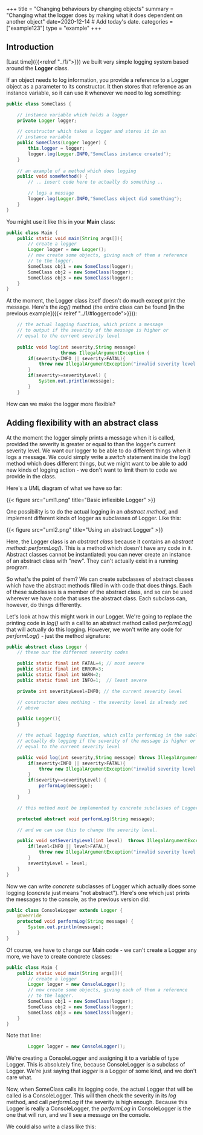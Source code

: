 +++
title = "Changing behaviours by changing objects" 
summary = "Changing what the logger does by making what it does dependent on another object"
date=2020-12-14  # Add today's date.
categories = ["example123"]
type = "example"
+++

## Introduction

[Last time]({{<relref "../1/">}}) we built very simple logging system based around the **Logger** class.

If an object needs to log information, you provide a reference to a 
Logger object as a parameter to its constructor. It then stores that reference as an instance
variable, so it can use it whenever we need to log something:
```java
public class SomeClass {

    // instance variable which holds a logger
    private Logger logger;

    // constructor which takes a logger and stores it in an
    // instance variable
    public SomeClass(Logger logger) {
        this.logger = logger;
        logger.log(Logger.INFO,"SomeClass instance created");
    }
    
    // an example of a method which does logging
    public void someMethod() {
        // .. insert code here to actually do something ..

        // logs a message
        logger.log(Logger.INFO,"SomeClass object did something");
    }
}
```

You might use it like this in your **Main** class:
```java
public class Main {
    public static void main(String args[]){
        // create a logger
        Logger logger = new Logger();
        // now create some objects, giving each of them a reference
        // to the logger.
        SomeClass obj1 = new SomeClass(logger);
        SomeClass obj2 = new SomeClass(logger);
        SomeClass obj3 = new SomeClass(logger);
    }
}
```

At the moment, the Logger class itself doesn't do much except print the message.
Here's the *log()* method (the entire
class can be found [in the previous example]({{< relref "../1/#loggercode">}})):
```java
    // the actual logging function, which prints a message
    // to output if the severity of the message is higher or
    // equal to the current severity level
    
    public void log(int severity,String message)
                    throws IllegalArgumentException {
        if(severity<INFO || severity>FATAL){
            throw new IllegalArgumentException("invalid severity level!");
        }
        if(severity>=severityLevel) {
            System.out.println(message);
        }
    }
```
How can we make the logger more flexible?

## Adding flexibility with an abstract class

At the moment the logger simply prints a message when it is called, provided the severity
is greater or equal to than the logger's current severity level.
We want our logger to be able to do different things when it logs a message.
We could simply write a *switch* statement inside the *log()* method which does
different things, but we might want to be able to add new kinds of logging action - we don't
want to limit them to code we provide in the class.

Here's a UML diagram of what we have so far:

{{< figure src="uml1.png" title="Basic inflexible Logger" >}}

One possibility is to do the actual logging in an *abstract method*, and implement different
kinds of logger as subclasses of Logger. Like this:

{{< figure src="uml2.png" title="Using an abstract Logger" >}}

Here, the Logger class is an *abstract class* because it contains an *abstract method*: *performLog()*. This is
a method which doesn't have any code in it. Abstract classes cannot be instantiated: you can never create an
instance of an abstract class with "new". They can't actually exist in a running program.

So what's the point of them? We can create subclasses of abstract classes which have the abstract methods filled in
with code that does things. Each of these subclasses is a member of the abstract class, and so can be used wherever
we have code that uses the abstract class. Each subclass can, however, do things differently.

Let's look at how this might work in our Logger. We're going to replace the printing code in *log()* with a call to
an abstract method called *performLog()* that will actually do this logging. However, we won't write any code
for *performLog()* - just the method signature:

```java
public abstract class Logger {
    // these our the different severity codes

    public static final int FATAL=4; // most severe
    public static final int ERROR=3;
    public static final int WARN=2;
    public static final int INFO=1;  // least severe

    private int severityLevel=INFO; // the current severity level

    // constructor does nothing - the severity level is already set
    // above

    public Logger(){
    }

    // the actual logging function, which calls performLog in the subclass to
    // actually do logging if the severity of the message is higher or
    // equal to the current severity level

    public void log(int severity,String message) throws IllegalArgumentException {
        if(severity<INFO || severity>FATAL){
            throw new IllegalArgumentException("invalid severity level!");
        }
        if(severity>=severityLevel) {
            performLog(message);
        }
    }

    // this method must be implemented by concrete subclasses of Logger

    protected abstract void performLog(String message);

    // and we can use this to change the severity level.

    public void setSeverityLevel(int level)  throws IllegalArgumentException {
        if(level<INFO || level>FATAL){
            throw new IllegalArgumentException("invalid severity level!");
        }
        severityLevel = level;
    }
}
```

Now we can write *concrete* subclasses of Logger which actually does some logging (*concrete*
just means "not abstract").
Here's one which just prints the messages to the console, as the previous version did:

```java
public class ConsoleLogger extends Logger {
    @Override
    protected void performLog(String message) {
        System.out.println(message);
    }
}
```

Of course, we have to change our Main code - we can't create a Logger any more, we have to create
concrete classes:

```java
public class Main {
    public static void main(String args[]){
        // create a logger
        Logger logger = new ConsoleLogger();
        // now create some objects, giving each of them a reference
        // to the logger.
        SomeClass obj1 = new SomeClass(logger);
        SomeClass obj2 = new SomeClass(logger);
        SomeClass obj3 = new SomeClass(logger);
    }
}
```
Note that line:
```java
        Logger logger = new ConsoleLogger();
```
We're creating a ConsoleLogger and assigning it to a variable of type Logger. This is absolutely
fine, because ConsoleLogger is a subclass of Logger. We're just saying that *logger* is a Logger of
some kind, and we don't care what.

Now, when SomeClass calls its logging code, the actual Logger that will be called is a ConsoleLogger.
This will then check the severity in its *log* method, and call *performLog* if the severity is high
enough. Because this Logger is really a ConsoleLogger, the *performLog* in ConsoleLogger is the one
that will run, and we'll see a message on the console.

We could also write a class like this:

